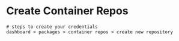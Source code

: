 # Create Container Repos

```
# steps to create your credentials
dashboard > packages > container repos > create new repository
```

<figure><img src="../.gitbook/assets/Screenshot 2024-03-01 at 4.52.25 PM.png" alt=""><figcaption></figcaption></figure>
